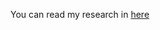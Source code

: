 You can read my research in [here](https://cut-lifeboat-494.notion.site/Linux-internals-ae30b80d9ff046b2aae4bddf16486bc3)